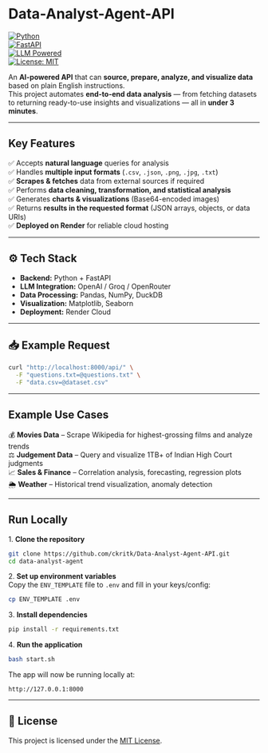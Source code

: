 # Data-Analyst-Agent-API

[![Python](https://img.shields.io/badge/Python-3.10+-blue.svg)](https://www.python.org/)  
[![FastAPI](https://img.shields.io/badge/FastAPI-0.100+-green.svg)](https://fastapi.tiangolo.com/)  
[![LLM Powered](https://img.shields.io/badge/LLM-Powered-orange.svg)]()  
[![License: MIT](https://img.shields.io/badge/License-MIT-yellow.svg)](LICENSE)  

An **AI-powered API** that can **source, prepare, analyze, and visualize data** based on plain English instructions.  
This project automates **end-to-end data analysis** — from fetching datasets to returning ready-to-use insights and visualizations — all in **under 3 minutes**.  

---

## Key Features

✅ Accepts **natural language** queries for analysis  
✅ Handles **multiple input formats** (`.csv`, `.json`, `.png`, `.jpg`, `.txt`)  
✅ **Scrapes & fetches** data from external sources if required  
✅ Performs **data cleaning, transformation, and statistical analysis**  
✅ Generates **charts & visualizations** (Base64-encoded images)  
✅ Returns **results in the requested format** (JSON arrays, objects, or data URIs)  
✅ **Deployed on Render** for reliable cloud hosting  

---

## ⚙️ Tech Stack

- **Backend:** Python + FastAPI  
- **LLM Integration:** OpenAI / Groq / OpenRouter 
- **Data Processing:** Pandas, NumPy, DuckDB  
- **Visualization:** Matplotlib, Seaborn  
- **Deployment:** Render Cloud  

---

## 📥 Example Request

```bash
curl "http://localhost:8000/api/" \
  -F "questions.txt=@questions.txt" \
  -F "data.csv=@dataset.csv"
```
---

## Example Use Cases

💰 **Movies Data** – Scrape Wikipedia for highest-grossing films and analyze trends  
⚖️ **Judgement Data** – Query and visualize 1TB+ of Indian High Court judgments  
📈 **Sales & Finance** – Correlation analysis, forecasting, regression plots  
🌦 **Weather** – Historical trend visualization, anomaly detection  

---

## Run Locally

1️. **Clone the repository**
```bash
git clone https://github.com/ckritk/Data-Analyst-Agent-API.git
cd data-analyst-agent
```

2️. **Set up environment variables**  
Copy the `ENV_TEMPLATE` file to `.env` and fill in your keys/config:
```bash
cp ENV_TEMPLATE .env
```

3️. **Install dependencies**
```bash
pip install -r requirements.txt
```

4️. **Run the application**
```bash
bash start.sh
```

The app will now be running locally at:
```
http://127.0.0.1:8000
```

---

## 📜 License

This project is licensed under the [MIT License](LICENSE).
